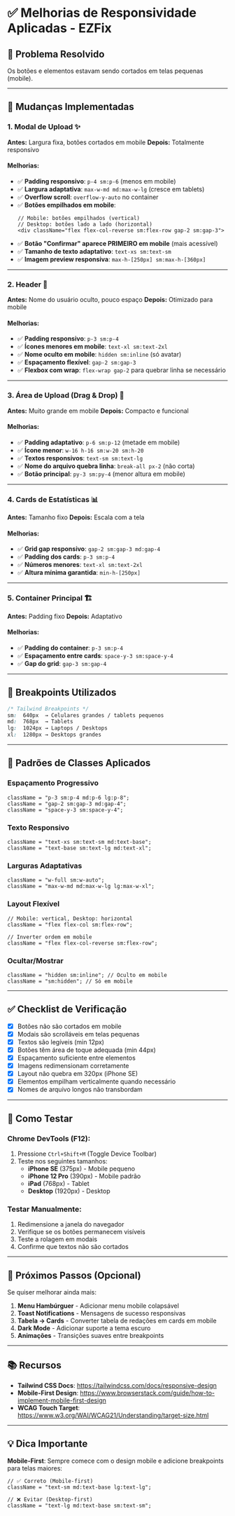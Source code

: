 # ✅ Melhorias de Responsividade Aplicadas - EZFix

## 🎯 Problema Resolvido

Os botões e elementos estavam sendo cortados em telas pequenas (mobile).

---

## 🔧 Mudanças Implementadas

### 1. **Modal de Upload** ✨

**Antes:** Largura fixa, botões cortados em mobile
**Depois:** Totalmente responsivo

#### Melhorias:

- ✅ **Padding responsivo**: `p-4 sm:p-6` (menos em mobile)
- ✅ **Largura adaptativa**: `max-w-md md:max-w-lg` (cresce em tablets)
- ✅ **Overflow scroll**: `overflow-y-auto` no container
- ✅ **Botões empilhados em mobile**:
  ```tsx
  // Mobile: botões empilhados (vertical)
  // Desktop: botões lado a lado (horizontal)
  <div className="flex flex-col-reverse sm:flex-row gap-2 sm:gap-3">
  ```
- ✅ **Botão "Confirmar" aparece PRIMEIRO em mobile** (mais acessível)
- ✅ **Tamanho de texto adaptativo**: `text-xs sm:text-sm`
- ✅ **Imagem preview responsiva**: `max-h-[250px] sm:max-h-[360px]`

---

### 2. **Header** 🎨

**Antes:** Nome do usuário oculto, pouco espaço
**Depois:** Otimizado para mobile

#### Melhorias:

- ✅ **Padding responsivo**: `p-3 sm:p-4`
- ✅ **Ícones menores em mobile**: `text-xl sm:text-2xl`
- ✅ **Nome oculto em mobile**: `hidden sm:inline` (só avatar)
- ✅ **Espaçamento flexível**: `gap-2 sm:gap-3`
- ✅ **Flexbox com wrap**: `flex-wrap gap-2` para quebrar linha se necessário

---

### 3. **Área de Upload (Drag & Drop)** 📂

**Antes:** Muito grande em mobile
**Depois:** Compacto e funcional

#### Melhorias:

- ✅ **Padding adaptativo**: `p-6 sm:p-12` (metade em mobile)
- ✅ **Ícone menor**: `w-16 h-16 sm:w-20 sm:h-20`
- ✅ **Textos responsivos**: `text-sm sm:text-lg`
- ✅ **Nome do arquivo quebra linha**: `break-all px-2` (não corta)
- ✅ **Botão principal**: `py-3 sm:py-4` (menor altura em mobile)

---

### 4. **Cards de Estatísticas** 📊

**Antes:** Tamanho fixo
**Depois:** Escala com a tela

#### Melhorias:

- ✅ **Grid gap responsivo**: `gap-2 sm:gap-3 md:gap-4`
- ✅ **Padding dos cards**: `p-3 sm:p-4`
- ✅ **Números menores**: `text-xl sm:text-2xl`
- ✅ **Altura mínima garantida**: `min-h-[250px]`

---

### 5. **Container Principal** 🏗️

**Antes:** Padding fixo
**Depois:** Adaptativo

#### Melhorias:

- ✅ **Padding do container**: `p-3 sm:p-4`
- ✅ **Espaçamento entre cards**: `space-y-3 sm:space-y-4`
- ✅ **Gap do grid**: `gap-3 sm:gap-4`

---

## 📱 Breakpoints Utilizados

```css
/* Tailwind Breakpoints */
sm:  640px  → Celulares grandes / tablets pequenos
md:  768px  → Tablets
lg:  1024px → Laptops / Desktops
xl:  1280px → Desktops grandes
```

---

## 🎨 Padrões de Classes Aplicados

### **Espaçamento Progressivo**

```tsx
className = "p-3 sm:p-4 md:p-6 lg:p-8";
className = "gap-2 sm:gap-3 md:gap-4";
className = "space-y-3 sm:space-y-4";
```

### **Texto Responsivo**

```tsx
className = "text-xs sm:text-sm md:text-base";
className = "text-base sm:text-lg md:text-xl";
```

### **Larguras Adaptativas**

```tsx
className = "w-full sm:w-auto";
className = "max-w-md md:max-w-lg lg:max-w-xl";
```

### **Layout Flexível**

```tsx
// Mobile: vertical, Desktop: horizontal
className = "flex flex-col sm:flex-row";

// Inverter ordem em mobile
className = "flex flex-col-reverse sm:flex-row";
```

### **Ocultar/Mostrar**

```tsx
className = "hidden sm:inline"; // Oculto em mobile
className = "sm:hidden"; // Só em mobile
```

---

## ✅ Checklist de Verificação

- [x] Botões não são cortados em mobile
- [x] Modais são scrolláveis em telas pequenas
- [x] Textos são legíveis (min 12px)
- [x] Botões têm área de toque adequada (min 44px)
- [x] Espaçamento suficiente entre elementos
- [x] Imagens redimensionam corretamente
- [x] Layout não quebra em 320px (iPhone SE)
- [x] Elementos empilham verticalmente quando necessário
- [x] Nomes de arquivo longos não transbordam

---

## 🧪 Como Testar

### **Chrome DevTools** (F12):

1. Pressione `Ctrl+Shift+M` (Toggle Device Toolbar)
2. Teste nos seguintes tamanhos:
   - **iPhone SE** (375px) - Mobile pequeno
   - **iPhone 12 Pro** (390px) - Mobile padrão
   - **iPad** (768px) - Tablet
   - **Desktop** (1920px) - Desktop

### **Testar Manualmente**:

1. Redimensione a janela do navegador
2. Verifique se os botões permanecem visíveis
3. Teste a rolagem em modais
4. Confirme que textos não são cortados

---

## 🚀 Próximos Passos (Opcional)

Se quiser melhorar ainda mais:

1. **Menu Hambúrguer** - Adicionar menu mobile colapsável
2. **Toast Notifications** - Mensagens de sucesso responsivas
3. **Tabela → Cards** - Converter tabela de redações em cards em mobile
4. **Dark Mode** - Adicionar suporte a tema escuro
5. **Animações** - Transições suaves entre breakpoints

---

## 📚 Recursos

- **Tailwind CSS Docs**: https://tailwindcss.com/docs/responsive-design
- **Mobile-First Design**: https://www.browserstack.com/guide/how-to-implement-mobile-first-design
- **WCAG Touch Target**: https://www.w3.org/WAI/WCAG21/Understanding/target-size.html

---

## 💡 Dica Importante

**Mobile-First**: Sempre comece com o design mobile e adicione breakpoints para telas maiores:

```tsx
// ✅ Correto (Mobile-first)
className = "text-sm md:text-base lg:text-lg";

// ❌ Evitar (Desktop-first)
className = "text-lg md:text-base sm:text-sm";
```
